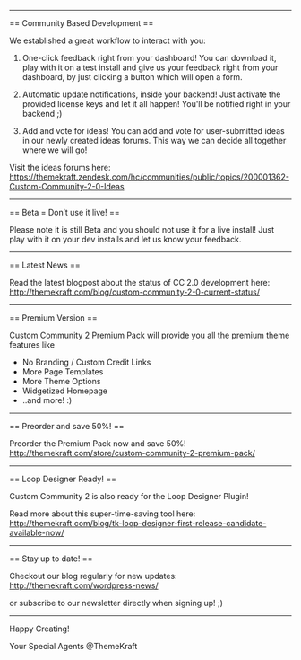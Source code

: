 ---------------------------------------------------------------------------------------------------

== Community Based Development == 

We established a great workflow to interact with you:

1. One-click feedback right from your dashboard!
You can download it, play with it on a test install and give us your feedback 
right from your dashboard, by just clicking a button which will open a form.

2. Automatic update notifications, inside your backend! 
Just activate the provided license keys and let it all happen! 
You'll be notified right in your backend ;) 

3. Add and vote for ideas! 
You can add and vote for user-submitted ideas in our newly created ideas forums. 
This way we can decide all together where we will go!

Visit the ideas forums here: 
https://themekraft.zendesk.com/hc/communities/public/topics/200001362-Custom-Community-2-0-Ideas 

---------------------------------------------------------------------------------------------------

== Beta = Don’t use it live! == 

Please note it is still Beta and you should not use it for a live install! 
Just play with it on your dev installs and let us know your feedback.

---------------------------------------------------------------------------------------------------

== Latest News == 

Read the latest blogpost about the status of CC 2.0 development here: 
http://themekraft.com/blog/custom-community-2-0-current-status/ 

---------------------------------------------------------------------------------------------------

== Premium Version == 

Custom Community 2 Premium Pack will provide you all the premium theme features like

* No Branding / Custom Credit Links
* More Page Templates
* More Theme Options
* Widgetized Homepage
* ..and more! :)

---------------------------------------------------------------------------------------------------

== Preorder and save 50%! ==

Preorder the Premium Pack now and save 50%!   
http://themekraft.com/store/custom-community-2-premium-pack/ 

---------------------------------------------------------------------------------------------------

== Loop Designer Ready! == 

Custom Community 2 is also ready for the Loop Designer Plugin!

Read more about this super-time-saving tool here: 
http://themekraft.com/blog/tk-loop-designer-first-release-candidate-available-now/ 

---------------------------------------------------------------------------------------------------

== Stay up to date! == 

Checkout our blog regularly for new updates:  
http://themekraft.com/wordpress-news/ 

or subscribe to our newsletter directly when signing up! ;) 

---------------------------------------------------------------------------------------------------

Happy Creating! 

Your Special Agents @ThemeKraft